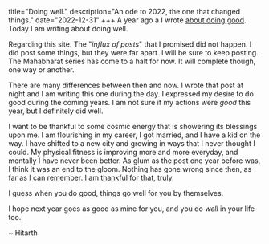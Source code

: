 title="Doing well."
description="An ode to 2022, the one that changed things."
date="2022-12-31"
+++
A year ago a I wrote [about doing good](https://hitarththummar.xyz/blog/do_good). Today I am writing about doing
well.

Regarding this site. The "_influx of posts_" that I promised did not happen. I
did post some things, but they were far apart. I will be sure to keep posting.
The Mahabharat series has come to a halt for now. It will complete though, one
way or another.

There are many differences between then and now. I wrote that post at night and
I am writing this one during the day. I expressed my desire to do good during
the coming years. I am not sure if my actions were _good_ this year, but I
definitely did well.

I want to be thankful to some cosmic energy that is showering its blessings
upon me. I am flourishing in my career, I got married, and I have a kid on the
way. I have shifted to a new city and growing in ways that I never thought I
could. My physical fitness is improving more and more everyday, and mentally I
have never been better. As glum as the post one year before was, I think it was
an end to the gloom. Nothing has gone wrong since then, as far as I can
remember. I am thankful for that, truly.

I guess when you do good, things go well for you by themselves.

I hope next year goes as good as mine for you, and you do _well_ in your life
too.

~ Hitarth
